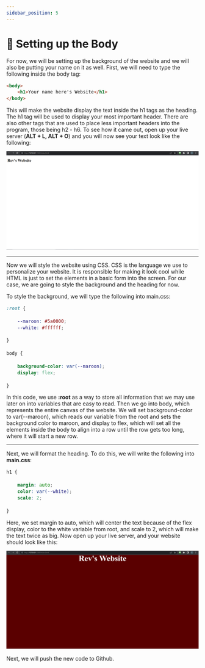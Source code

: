```yaml
---
sidebar_position: 5
---
```


# 📄 Setting up the Body

For now, we will be setting up the background of the website and we will also be putting your name on it as well. First, we will need to type the following inside the body tag:

``` html
<body>
    <h1>Your name here's Website</h1>
</body>
```

This will make the website display the text inside the h1 tags as the heading. The h1 tag will be used to display your most important header. There are also other tags that are used to place less important headers into the program, those being h2 - h6. To see how it came out, open up your live server (__ALT + L, ALT + O__) and you will now see your text look like the following:

![Original Title](/img/new-pw/title_original.PNG "Original Title")

---

Now we will style the website using CSS. CSS is the language we use to personalize your website. It is responsible for making it look cool while HTML is just to set the elements in a basic form into the screen. For our case, we are going to style the background and the heading for now.

To style the background, we will type the following into main.css:

```CSS
:root {

    --maroon: #5a0000;
    --white: #ffffff;

}

body {

    background-color: var(--maroon);
    display: flex;

}
```

In this code, we use __:root__ as a way to store all information that we may use later on into variables that are easy to read. Then we go into body, which represents the entire canvas of the website. We will set background-color to var(--maroon), which reads our variable from the root and sets the background color to maroon, and display to flex, which will set all the elements inside the body to align into a row until the row gets too long, where it will start a new row.

---

Next, we will format the heading. To do this, we will write the following into __main.css__:

```CSS
h1 {

    margin: auto;
    color: var(--white);
    scale: 2;

}
```

Here, we set margin to auto, which will center the text because of the flex display, color to the white variable from root, and scale to 2, which will make the text twice as big. Now open up your live server, and your website should look like this:

![Week-1-Final](/img/new-pw/website_week1.PNG "Final Product Week 1")

Next, we will push the new code to Github.